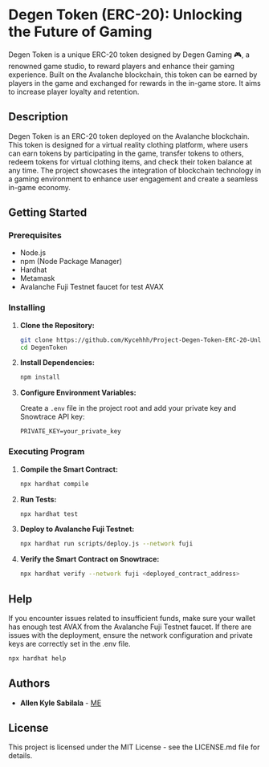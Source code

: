 # Degen Token (ERC-20): Unlocking the Future of Gaming

Degen Token is a unique ERC-20 token designed by Degen Gaming 🎮, a renowned game studio, to reward players and enhance their gaming experience. Built on the Avalanche blockchain, this token can be earned by players in the game and exchanged for rewards in the in-game store. It aims to increase player loyalty and retention.

## Description

Degen Token is an ERC-20 token deployed on the Avalanche blockchain. This token is designed for a virtual reality clothing platform, where users can earn tokens by participating in the game, transfer tokens to others, redeem tokens for virtual clothing items, and check their token balance at any time. The project showcases the integration of blockchain technology in a gaming environment to enhance user engagement and create a seamless in-game economy.

## Getting Started

### Prerequisites

- Node.js
- npm (Node Package Manager)
- Hardhat
- Metamask
- Avalanche Fuji Testnet faucet for test AVAX

### Installing

1. **Clone the Repository:**

   ```bash
   git clone https://github.com/Kycehhh/Project-Degen-Token-ERC-20-Unlocking-the-Future-of-Gaming.git
   cd DegenToken
   ```

2. **Install Dependencies:**

   ```bash
   npm install
   ```

3. **Configure Environment Variables:**

   Create a `.env` file in the project root and add your private key and Snowtrace API key:

   ```plaintext
   PRIVATE_KEY=your_private_key
   ```

### Executing Program

1. **Compile the Smart Contract:**

   ```bash
   npx hardhat compile
   ```

2. **Run Tests:**

   ```bash
   npx hardhat test
   ```

3. **Deploy to Avalanche Fuji Testnet:**

   ```bash
   npx hardhat run scripts/deploy.js --network fuji
   ```

4. **Verify the Smart Contract on Snowtrace:**

   ```bash
   npx hardhat verify --network fuji <deployed_contract_address>
   ```

## Help

If you encounter issues related to insufficient funds, make sure your wallet has enough test AVAX from the Avalanche Fuji Testnet faucet. If there are issues with the deployment, ensure the network configuration and private keys are correctly set in the .env file.

```bash
npx hardhat help
```

## Authors

- **Allen Kyle Sabilala** - [ME](https://github.com/Kycehhh)

## License

This project is licensed under the MIT License - see the LICENSE.md file for details.






